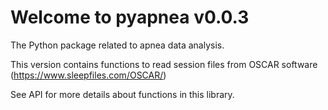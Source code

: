 # Welcome to pyapnea v0.0.3

The Python package related to apnea data analysis.

This version contains functions to read session files from OSCAR software (https://www.sleepfiles.com/OSCAR/)

See API for more details about functions in this library.
